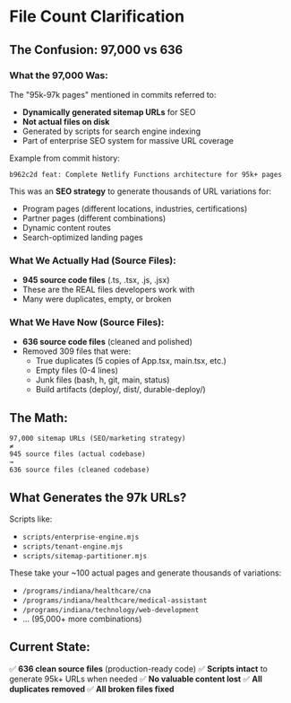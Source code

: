 # File Count Clarification

## The Confusion: 97,000 vs 636

### What the 97,000 Was:
The "95k-97k pages" mentioned in commits referred to:
- **Dynamically generated sitemap URLs** for SEO
- **Not actual files on disk**
- Generated by scripts for search engine indexing
- Part of enterprise SEO system for massive URL coverage

Example from commit history:
```
b962c2d feat: Complete Netlify Functions architecture for 95k+ pages
```

This was an **SEO strategy** to generate thousands of URL variations for:
- Program pages (different locations, industries, certifications)
- Partner pages (different combinations)
- Dynamic content routes
- Search-optimized landing pages

### What We Actually Had (Source Files):
- **945 source code files** (.ts, .tsx, .js, .jsx)
- These are the REAL files developers work with
- Many were duplicates, empty, or broken

### What We Have Now (Source Files):
- **636 source code files** (cleaned and polished)
- Removed 309 files that were:
  - True duplicates (5 copies of App.tsx, main.tsx, etc.)
  - Empty files (0-4 lines)
  - Junk files (bash, h, git, main, status)
  - Build artifacts (deploy/, dist/, durable-deploy/)

## The Math:
```
97,000 sitemap URLs (SEO/marketing strategy)
≠
945 source files (actual codebase)
→
636 source files (cleaned codebase)
```

## What Generates the 97k URLs?
Scripts like:
- `scripts/enterprise-engine.mjs`
- `scripts/tenant-engine.mjs`
- `scripts/sitemap-partitioner.mjs`

These take your ~100 actual pages and generate thousands of variations:
- `/programs/indiana/healthcare/cna`
- `/programs/indiana/healthcare/medical-assistant`
- `/programs/indiana/technology/web-development`
- ... (95,000+ more combinations)

## Current State:
✅ **636 clean source files** (production-ready code)
✅ **Scripts intact** to generate 95k+ URLs when needed
✅ **No valuable content lost**
✅ **All duplicates removed**
✅ **All broken files fixed**
